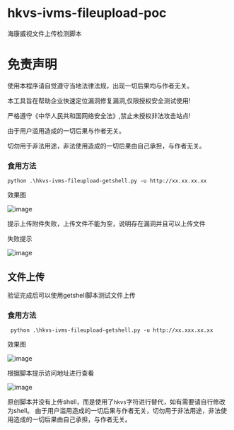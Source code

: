 # hkvs-ivms-fileupload-poc

海康威视文件上传检测脚本


# 免责声明
使用本程序请自觉遵守当地法律法规，出现一切后果均与作者无关。

本工具旨在帮助企业快速定位漏洞修复漏洞,仅限授权安全测试使用!

严格遵守《中华人民共和国网络安全法》,禁止未授权非法攻击站点!

由于用户滥用造成的一切后果与作者无关。

切勿用于非法用途，非法使用造成的一切后果由自己承担，与作者无关。

### 食用方法

```
python .\hkvs-ivms-fileupload-getshell.py -u http://xx.xx.xx.xx
```

效果图

![image](https://github.com/FeiNiao/hkvs-ivms-fileupload-poc/assets/66779835/5a563d28-2ad2-4d8d-a44c-1041c1142246)

提示上传附件失败，上传文件不能为空，说明存在漏洞并且可以上传文件

失败提示

![image](https://github.com/FeiNiao/hkvs-ivms-fileupload-poc/assets/66779835/3137c82d-ddf7-4a27-8a56-16bdadb80616)

## 文件上传
验证完成后可以使用getshell脚本测试文件上传
### 食用方法
```
 python .\hkvs-ivms-fileupload-getshell.py -u http://xx.xxx.xx.xx
```
效果图

![image](https://github.com/FeiNiao/hkvs-ivms-fileupload-poc/assets/66779835/9daf337f-c507-4385-a369-6814723541dd)

根据脚本提示访问地址进行查看

![image](https://github.com/FeiNiao/hkvs-ivms-fileupload-poc/assets/66779835/d703fc4d-e2cf-4f9f-aef1-dc1232880d5e)

原创脚本并没有上传shell，而是使用了`hkvs`字符进行替代，如有需要请自行修改为shell。
由于用户滥用造成的一切后果与作者无关，切勿用于非法用途，非法使用造成的一切后果由自己承担，与作者无关。
